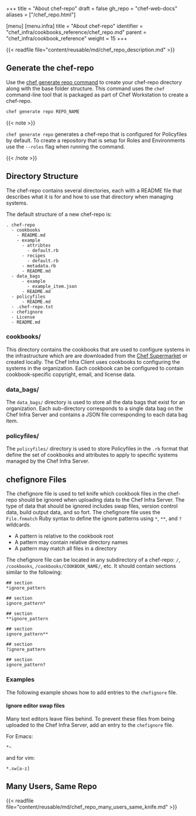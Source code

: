 +++
title = "About chef-repo"
draft = false
gh_repo = "chef-web-docs"
aliases = ["/chef_repo.html"]

[menu]
  [menu.infra]
    title = "About chef-repo"
    identifier = "chef_infra/cookbooks_reference/chef_repo.md"
    parent = "chef_infra/cookbook_reference"
    weight = 15
+++
<!-- markdownlint-disable-file MD033 -->
{{< readfile file="content/reusable/md/chef_repo_description.md" >}}

## Generate the chef-repo

Use the [chef generate repo command](/ctl_chef/#chef-generate-repo) to create your chef-repo directory along with the base folder structure. This command uses the `chef` command-line tool that is packaged as part of Chef Workstation to create a chef-repo.

```bash
chef generate repo REPO_NAME
```

{{< note >}}

`chef generate repo` generates a chef-repo that is configured for Policyfiles by default. To create a repository that is setup for Roles and Environments use the `--roles` flag when running the command.

{{< /note >}}

## Directory Structure

The chef-repo contains several directories, each with a README file that describes what it is for and how to use that directory when managing systems.

The default structure of a new chef-repo is:

```output
. chef-repo
  - cookbooks
    - README.md
    - example
      - attribtes
        - default.rb
      - recipes
        - default.rb
      - metadata.rb
      - README.md
  - data_bags
      - example
        - example_item.json
      - README.md
  - policyfiles
      - README.md
  - .chef-repo.txt
  - chefignore
  - License
  - README.md
```

### cookbooks/

This directory contains the cookbooks that are used to configure systems in the infrastructure which are are downloaded from the [Chef Supermarket](https://supermarket.chef.io/) or created locally. The Chef Infra Client uses cookbooks to configuring the systems in the organization. Each cookbook can be configured to contain cookbook-specific copyright, email, and license data.

### data_bags/

The `data_bags/` directory is used to store all the data bags that exist for an organization. Each sub-directory corresponds to a single data bag on the Chef Infra Server and contains a JSON file corresponding to each data bag item.

### policyfiles/

The `policyfiles/` directory is used to store Policyfiles in the `.rb` format that define the set of cookbooks and attributes to apply to specific systems managed by the Chef Infra Server.

## chefignore Files

The chefignore file is used to tell knife which cookbook files in the chef-repo should be ignored when uploading data to the Chef Infra Server. The type of data that should be ignored includes swap files, version control data, build output data, and so fort. The chefignore file uses the `File.fnmatch` Ruby syntax to define the ignore patterns using `*`, `**`, and `?` wildcards.

- A pattern is relative to the cookbook root
- A pattern may contain relative directory names
- A pattern may match all files in a directory

The chefignore file can be located in any subdirectory of a chef-repo: `/`, `/cookbooks`, `/cookbooks/COOKBOOK_NAME/`, etc. It should contain sections similar to the following:

```none
## section
*ignore_pattern

## section
ignore_pattern*

## section
**ignore_pattern

## section
ignore_pattern**

## section
?ignore_pattern

## section
ignore_pattern?
```

### Examples

The following example shows how to add entries to the `chefignore` file.

#### Ignore editor swap files

Many text editors leave files behind. To prevent these files from being uploaded to the Chef Infra Server, add an entry to the `chefignore` file.

For Emacs:

```none
*~
```

and for vim:

```none
*.sw[a-z]
```

## Many Users, Same Repo

{{< readfile file="content/reusable/md/chef_repo_many_users_same_knife.md" >}}
